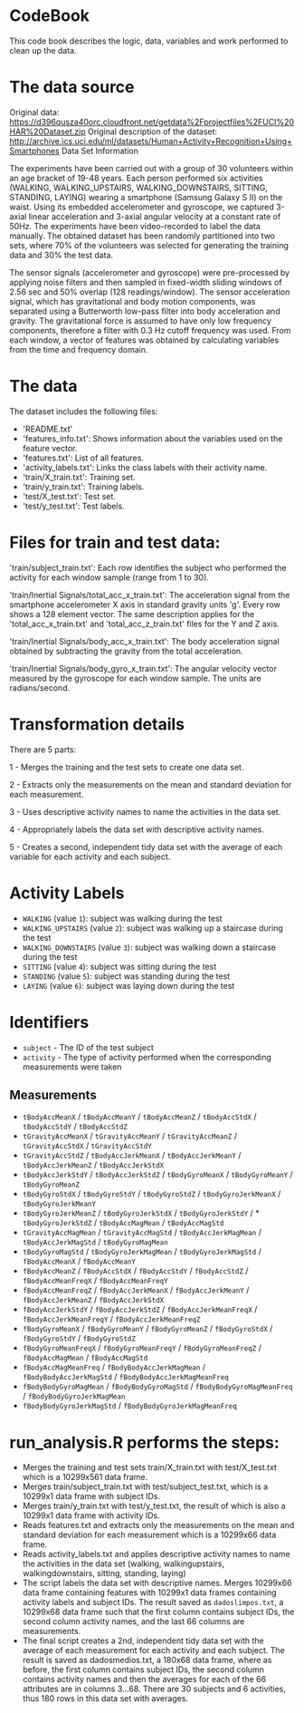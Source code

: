 # CodeBook

This code book describes the logic, data, variables and work performed to clean up the data.

# The data source

Original data: https://d396qusza40orc.cloudfront.net/getdata%2Fprojectfiles%2FUCI%20HAR%20Dataset.zip
Original description of the dataset: http://archive.ics.uci.edu/ml/datasets/Human+Activity+Recognition+Using+Smartphones
Data Set Information

The experiments have been carried out with a group of 30 volunteers within an age bracket of 19-48 years. Each person performed six activities (WALKING, WALKING_UPSTAIRS, WALKING_DOWNSTAIRS, SITTING, STANDING, LAYING) wearing a smartphone (Samsung Galaxy S II) on the waist. Using its embedded accelerometer and gyroscope, we captured 3-axial linear acceleration and 3-axial angular velocity at a constant rate of 50Hz. The experiments have been video-recorded to label the data manually. The obtained dataset has been randomly partitioned into two sets, where 70% of the volunteers was selected for generating the training data and 30% the test data.

The sensor signals (accelerometer and gyroscope) were pre-processed by applying noise filters and then sampled in fixed-width sliding windows of 2.56 sec and 50% overlap (128 readings/window). The sensor acceleration signal, which has gravitational and body motion components, was separated using a Butterworth low-pass filter into body acceleration and gravity. The gravitational force is assumed to have only low frequency components, therefore a filter with 0.3 Hz cutoff frequency was used. From each window, a vector of features was obtained by calculating variables from the time and frequency domain.

# The data

The dataset includes the following files:

* 'README.txt'
* 'features_info.txt': Shows information about the variables used on the feature vector.
* 'features.txt': List of all features.
* 'activity_labels.txt': Links the class labels with their activity name.
* 'train/X_train.txt': Training set.
* 'train/y_train.txt': Training labels.
* 'test/X_test.txt': Test set.
* 'test/y_test.txt': Test labels.

# Files for train and test data:

'train/subject_train.txt': Each row identifies the subject who performed the activity for each window sample (range from 1 to 30).

'train/Inertial Signals/total_acc_x_train.txt': The acceleration signal from the smartphone accelerometer X axis in standard gravity units 'g'. Every row shows a 128 element vector. The same description applies for the 'total_acc_x_train.txt' and 'total_acc_z_train.txt' files for the Y and Z axis.

'train/Inertial Signals/body_acc_x_train.txt': The body acceleration signal obtained by subtracting the gravity from the total acceleration.

'train/Inertial Signals/body_gyro_x_train.txt': The angular velocity vector measured by the gyroscope for each window sample. The units are radians/second.

# Transformation details

There are 5 parts:

1 - Merges the training and the test sets to create one data set.

2 - Extracts only the measurements on the mean and standard deviation for each measurement.

3 - Uses descriptive activity names to name the activities in the data set.

4 - Appropriately labels the data set with descriptive activity names.

5 - Creates a second, independent tidy data set with the average of each variable for each activity and each subject.

# Activity Labels

* `WALKING` (value `1`): subject was walking during the test
* `WALKING_UPSTAIRS` (value `2`): subject was walking up a staircase during the test
* `WALKING_DOWNSTAIRS` (value `3`): subject was walking down a staircase during the test
* `SITTING` (value `4`): subject was sitting during the test
* `STANDING` (value `5`): subject was standing during the test
* `LAYING` (value `6`): subject was laying down during the test

# Identifiers

* `subject` - The ID of the test subject
* `activity` - The type of activity performed when the corresponding measurements were taken

## Measurements

* `tBodyAccMeanX` / `tBodyAccMeanY` / `tBodyAccMeanZ` / `tBodyAccStdX` / `tBodyAccStdY` / `tBodyAccStdZ`
* `tGravityAccMeanX` / `tGravityAccMeanY` / `tGravityAccMeanZ` /  `tGravityAccStdX` / `tGravityAccStdY`
* `tGravityAccStdZ`  /  `tBodyAccJerkMeanX`  / `tBodyAccJerkMeanY`  / `tBodyAccJerkMeanZ`  / `tBodyAccJerkStdX`
* `tBodyAccJerkStdY`  / `tBodyAccJerkStdZ`  / `tBodyGyroMeanX`  / `tBodyGyroMeanY`  /  `tBodyGyroMeanZ`
* `tBodyGyroStdX`  /  `tBodyGyroStdY`  / `tBodyGyroStdZ` / `tBodyGyroJerkMeanX` / `tBodyGyroJerkMeanY`
* `tBodyGyroJerkMeanZ` / `tBodyGyroJerkStdX` /  `tBodyGyroJerkStdY` / * `tBodyGyroJerkStdZ` / `tBodyAccMagMean`  / `tBodyAccMagStd`
* `tGravityAccMagMean` / `tGravityAccMagStd`  / `tBodyAccJerkMagMean` / `tBodyAccJerkMagStd` / `tBodyGyroMagMean`
* `tBodyGyroMagStd` /  `tBodyGyroJerkMagMean` / `tBodyGyroJerkMagStd` / `fBodyAccMeanX` /  `fBodyAccMeanY`
* `fBodyAccMeanZ` /  `fBodyAccStdX` / `fBodyAccStdY` / `fBodyAccStdZ` / `fBodyAccMeanFreqX` / `fBodyAccMeanFreqY`
* `fBodyAccMeanFreqZ` /  `fBodyAccJerkMeanX` /  `fBodyAccJerkMeanY` /  `fBodyAccJerkMeanZ` / `fBodyAccJerkStdX`
* `fBodyAccJerkStdY` /  `fBodyAccJerkStdZ`  / `fBodyAccJerkMeanFreqX` / `fBodyAccJerkMeanFreqY` /  `fBodyAccJerkMeanFreqZ`
* `fBodyGyroMeanX` / `fBodyGyroMeanY`  /  `fBodyGyroMeanZ` / `fBodyGyroStdX` / `fBodyGyroStdY`  / `fBodyGyroStdZ`
* `fBodyGyroMeanFreqX` / `fBodyGyroMeanFreqY` / `fBodyGyroMeanFreqZ` / `fBodyAccMagMean`  / `fBodyAccMagStd`
* `fBodyAccMagMeanFreq`  / `fBodyBodyAccJerkMagMean` / `fBodyBodyAccJerkMagStd` / `fBodyBodyAccJerkMagMeanFreq`
* `fBodyBodyGyroMagMean` / `fBodyBodyGyroMagStd` / `fBodyBodyGyroMagMeanFreq` / `fBodyBodyGyroJerkMagMean`
* `fBodyBodyGyroJerkMagStd` / `fBodyBodyGyroJerkMagMeanFreq`

# run_analysis.R performs the steps:

* Merges the training and test sets train/X_train.txt with test/X_test.txt which is a 10299x561 data frame.
* Merges train/subject_train.txt with test/subject_test.txt, which is a 10299x1 data frame with subject IDs.
* Merges train/y_train.txt with test/y_test.txt, the result of which is also a 10299x1 data frame with activity IDs.
* Reads features.txt and extracts only the measurements on the mean and standard deviation for each measurement which is a 10299x66 data frame.
* Reads activity_labels.txt and applies descriptive activity names to name the activities in the data set (walking, walkingupstairs, walkingdownstairs, sitting, standing, laying)
* The script labels the data set with descriptive names. Merges 10299x66 data frame containing features with 10299x1 data frames containing activity labels and subject IDs. The result saved as `dadoslimpos.txt`, a 10299x68 data frame such that the first column contains subject IDs, the second column activity names, and the last 66 columns are measurements.
* The final script creates a 2nd, independent tidy data set with the average of each measurement for each activity and each subject. The result is saved as dadosmedios.txt, a 180x68 data frame, where as before, the first column contains subject IDs, the second column contains activity names and then the averages for each of the 66 attributes are in columns 3...68. There are 30 subjects and 6 activities, thus 180 rows in this data set with averages.





